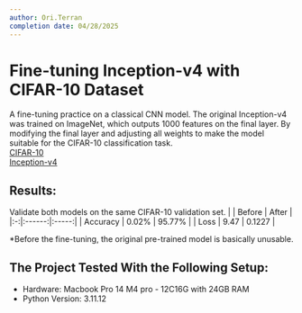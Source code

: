 ```yaml
---
author: Ori.Terran
completion date: 04/28/2025
---
```


# Fine-tuning Inception-v4 with CIFAR-10 Dataset
A fine-tuning practice on a classical CNN model. The original Inception-v4 was trained on ImageNet, which outputs 1000 features on the final layer. By modifying the final layer and adjusting all weights to make the model suitable for the CIFAR-10 classification task.  
[CIFAR-10](https://www.cs.toronto.edu/~kriz/cifar.html)  
[Inception-v4](https://arxiv.org/abs/1602.07261)


## Results:
Validate both models on the same CIFAR-10 validation set.
|   | Before | After |
|:-:|:------:|:-----:|
| Accuracy | 0.02% | 95.77% |
| Loss | 9.47 | 0.1227 |

*Before the fine-tuning, the original pre-trained model is basically unusable.

## The Project Tested With the Following Setup:
- Hardware: Macbook Pro 14 M4 pro - 12C16G with 24GB RAM
- Python Version: 3.11.12
